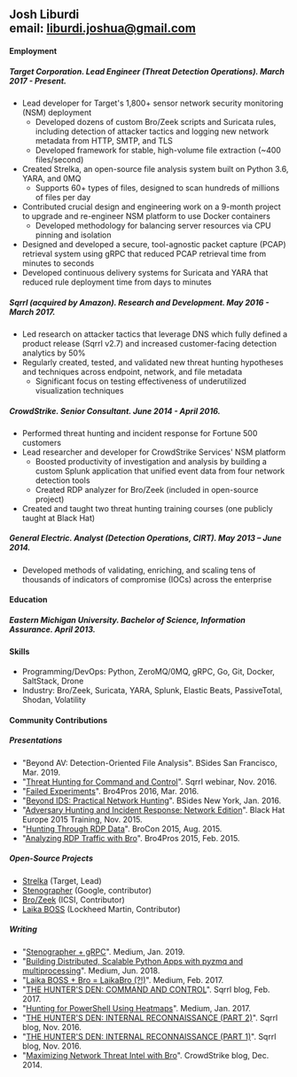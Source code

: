 ## Josh Liburdi <br>email: liburdi.joshua@gmail.com
#### Employment
##### Target Corporation. Lead Engineer (Threat Detection Operations). March 2017 - Present.</span>
- Lead developer for Target's 1,800+ sensor network security monitoring (NSM) deployment
  - Developed dozens of custom Bro/Zeek scripts and Suricata rules, including detection of attacker tactics and logging new network metadata from HTTP, SMTP, and TLS
  - Developed framework for stable, high-volume file extraction (~400 files/second)
- Created Strelka, an open-source file analysis system built on Python 3.6, YARA, and 0MQ
  - Supports 60+ types of files, designed to scan hundreds of millions of files per day
- Contributed crucial design and engineering work on a 9-month project to upgrade and re-engineer NSM platform to use Docker containers
  - Developed methodology for balancing server resources via CPU pinning and isolation
- Designed and developed a secure, tool-agnostic packet capture (PCAP) retrieval system using gRPC that reduced PCAP retrieval time from minutes to seconds
- Developed continuous delivery systems for Suricata and YARA that reduced rule deployment time from days to minutes
##### Sqrrl (acquired by Amazon). Research and Development. May 2016 - March 2017.
- Led research on attacker tactics that leverage DNS which fully defined a product release (Sqrrl v2.7) and increased customer-facing detection analytics by 50%
- Regularly created, tested, and validated new threat hunting hypotheses and techniques across endpoint, network, and file metadata
  - Significant focus on testing effectiveness of underutilized visualization techniques
##### CrowdStrike. Senior Consultant. June 2014 - April 2016.
- Performed threat hunting and incident response for Fortune 500 customers
- Lead researcher and developer for CrowdStrike Services' NSM platform
  - Boosted productivity of investigation and analysis by building a custom Splunk application that unified event data from four network detection tools
  - Created RDP analyzer for Bro/Zeek (included in open-source project)
- Created and taught two threat hunting training courses (one publicly taught at Black Hat)

##### General Electric. Analyst (Detection Operations, CIRT). May 2013 – June 2014.
- Developed methods of validating, enriching, and scaling tens of thousands of indicators of compromise (IOCs) across the enterprise

#### Education
##### Eastern Michigan University. Bachelor of Science, Information Assurance. April 2013.

#### Skills
- Programming/DevOps: Python, ZeroMQ/0MQ, gRPC, Go, Git, Docker, SaltStack, Drone
- Industry: Bro/Zeek, Suricata, YARA, Splunk, Elastic Beats, PassiveTotal, Shodan, Volatility

#### Community Contributions
##### Presentations
- "Beyond AV: Detection-Oriented File Analysis". BSides San Francisco, Mar. 2019.
- "[Threat Hunting for Command and Control](https://www.slideshare.net/sqrrl/threat-hunting-for-command-and-control-activity)". Sqrrl webinar, Nov. 2016.
- "[Failed Experiments](https://www.bro.org/community/bro4pros2016.html)". Bro4Pros 2016, Mar. 2016.
- "[Beyond IDS: Practical Network Hunting](https://speakerdeck.com/jshlbrd/beyond-ids-practical-network-hunting)". BSides New York, Jan. 2016.
- "[Adversary Hunting and Incident Response: Network Edition](https://www.blackhat.com/eu-15/training/adversary-hunting-and-incident-response-network-edition.html)". Black Hat Europe 2015 Training, Nov. 2015.
- "[Hunting Through RDP Data](https://speakerdeck.com/jshlbrd/hunting-through-rdp-data)". BroCon 2015, Aug. 2015.
- "[Analyzing RDP Traffic with Bro](https://speakerdeck.com/jshlbrd/analyzing-rdp-traffic-with-bro)". Bro4Pros 2015, Feb. 2015.
##### Open-Source Projects
- [Strelka](https://github.com/target/strelka) (Target, Lead)
- [Stenographer](https://github.com/google/stenographer) (Google, contributor)
- [Bro/Zeek](https://github.com/zeek/zeek) (ICSI, Contributor)
- [Laika BOSS](https://github.com/lmco/laikaboss) (Lockheed Martin, Contributor)
##### Writing
- "[Stenographer + gRPC](https://medium.com/@jshlbrd/stenographer-grpc-bfc20366d801)". Medium, Jan. 2019.
- "[Building Distributed, Scalable Python Apps with pyzmq and multiprocessing](https://medium.com/@jshlbrd/building-distributed-scalable-python-apps-with-pyzmq-and-multiprocessing-ae832f75d1f0)". Medium, Jun. 2018.
- "[Laika BOSS + Bro = LaikaBro (?!)](https://medium.com/@jshlbrd/laika-boss-bro-laikabro-d324d99fddae)". Medium, Feb. 2017.
- "[THE HUNTER'S DEN: COMMAND AND CONTROL](https://sqrrl.com/the-hunters-den-command-and-control/)". Sqrrl blog, Feb. 2017.
- "[Hunting for PowerShell Using Heatmaps](https://medium.com/@jshlbrd/hunting-for-powershell-using-heatmaps-69b70151fa5d)". Medium, Jan. 2017.
- "[THE HUNTER'S DEN: INTERNAL RECONNAISSANCE (PART 2)](https://sqrrl.com/the-hunters-den-internal-reconnaissance-part-2/)". Sqrrl blog, Nov. 2016.
- "[THE HUNTER'S DEN: INTERNAL RECONNAISSANCE (PART 1)](https://sqrrl.com/the-hunters-den-internal-reconnaissance-part-1/)". Sqrrl blog, Nov. 2016.
- "[Maximizing Network Threat Intel with Bro](https://www.crowdstrike.com/blog/maximizing-network-threat-intel-bro/)". CrowdStrike blog, Dec. 2014.
